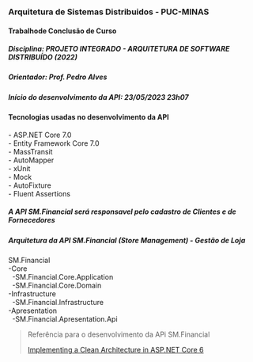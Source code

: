 ### Arquitetura de Sistemas Distribuidos - PUC-MINAS

#### Trabalhode Conclusão de Curso

##### Disciplina: PROJETO INTEGRADO - ARQUITETURA DE SOFTWARE DISTRIBUÍDO (2022)

##### Orientador: Prof. Pedro Alves

##### Início do desenvolvimento da API: 23/05/2023 23h07

#### Tecnologias usadas no desenvolvimento da API

-&nbsp;ASP.NET Core 7.0
<br/>-&nbsp;Entity Framework Core 7.0
<br/>-&nbsp;MassTransit
<br/>-&nbsp;AutoMapper
<br/>-&nbsp;xUnit
<br/>-&nbsp;Mock
<br/>-&nbsp;AutoFixture
<br/>-&nbsp;Fluent Assertions

##### A API SM.Financial será responsavel pelo cadastro de Clientes e de Fornecedores

##### Arquitetura da API SM.Financial (Store Management) - Gestão de Loja

SM.Financial
<br/>-Core
<br/>&nbsp; -SM.Financial.Core.Application
<br/>&nbsp; -SM.Financial.Core.Domain
<br/>-Infrastructure
<br/>&nbsp; -SM.Financial.Infrastructure
<br/>-Apresentation
<br/>&nbsp; -SM.Financial.Apresentation.Api

<blockquote>
  <p>
    Referência para o desenvolvimento da APi SM.Financial
  </p>
  <p>

[Implementing a Clean Architecture in ASP.NET Core 6](https://patelalpeshn.medium.com/implementing-a-clean-architecture-in-asp-net-core-6-985a31f717f5)

  </p>

</blockquote>
